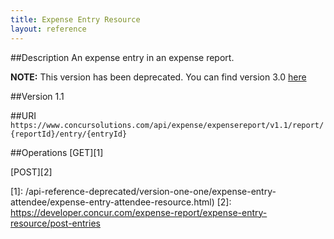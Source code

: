 ```yaml
---
title: Expense Entry Resource 
layout: reference
---
```


##Description
An expense entry in an expense report.

**NOTE:** This version has been deprecated. You can find version 3.0 [here](/api-reference/expense/expense-report/expense-entry.html)

##Version
1.1

##URI
`https://www.concursolutions.com/api/expense/expensereport/v1.1/report/{reportId}/entry/{entryId}`

##Operations
[GET][1] 

[POST][2]



[1]: /api-reference-deprecated/version-one-one/expense-entry-attendee/expense-entry-attendee-resource.html)
[2]: https://developer.concur.com/expense-report/expense-entry-resource/post-entries

